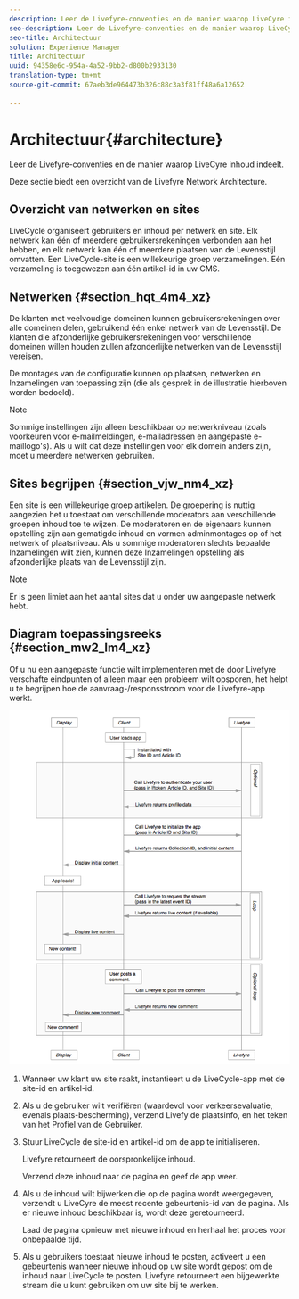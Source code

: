 ```yaml
---
description: Leer de Livefyre-conventies en de manier waarop LiveCyre inhoud indeelt.
seo-description: Leer de Livefyre-conventies en de manier waarop LiveCyre inhoud indeelt.
seo-title: Architectuur
solution: Experience Manager
title: Architectuur
uuid: 94358e6c-954a-4a52-9bb2-d800b2933130
translation-type: tm+mt
source-git-commit: 67aeb3de964473b326c88c3a3f81ff48a6a12652

---
```



# Architectuur{#architecture}

Leer de Livefyre-conventies en de manier waarop LiveCyre inhoud indeelt.

Deze sectie biedt een overzicht van de Livefyre Network Architecture.

## Overzicht van netwerken en sites

LiveCycle organiseert gebruikers en inhoud per netwerk en site. Elk netwerk kan één of meerdere gebruikersrekeningen verbonden aan het hebben, en elk netwerk kan één of meerdere plaatsen van de Levensstijl omvatten. Een LiveCycle-site is een willekeurige groep verzamelingen. Eén verzameling is toegewezen aan één artikel-id in uw CMS.

## Netwerken {#section_hqt_4m4_xz}

De klanten met veelvoudige domeinen kunnen gebruikersrekeningen over alle domeinen delen, gebruikend één enkel netwerk van de Levensstijl. De klanten die afzonderlijke gebruikersrekeningen voor verschillende domeinen willen houden zullen afzonderlijke netwerken van de Levensstijl vereisen.

De montages van de configuratie kunnen op plaatsen, netwerken en Inzamelingen van toepassing zijn (die als gesprek in de illustratie hierboven worden bedoeld).

>[!NOTE]
>
>Sommige instellingen zijn alleen beschikbaar op netwerkniveau (zoals voorkeuren voor e-mailmeldingen, e-mailadressen en aangepaste e-maillogo&#39;s). Als u wilt dat deze instellingen voor elk domein anders zijn, moet u meerdere netwerken gebruiken.

## Sites begrijpen {#section_vjw_nm4_xz}

Een site is een willekeurige groep artikelen. De groepering is nuttig aangezien het u toestaat om verschillende moderators aan verschillende groepen inhoud toe te wijzen. De moderatoren en de eigenaars kunnen opstelling zijn aan gematigde inhoud en vormen adminmontages op of het netwerk of plaatsniveau. Als u sommige moderatoren slechts bepaalde Inzamelingen wilt zien, kunnen deze Inzamelingen opstelling als afzonderlijke plaats van de Levensstijl zijn.

>[!NOTE]
>
>Er is geen limiet aan het aantal sites dat u onder uw aangepaste netwerk hebt.

## Diagram toepassingsreeks {#section_mw2_lm4_xz}

Of u nu een aangepaste functie wilt implementeren met de door Livefyre verschafte eindpunten of alleen maar een probleem wilt opsporen, het helpt u te begrijpen hoe de aanvraag-/responsstroom voor de Livefyre-app werkt.

![](assets/appsequencediagram.png)

1. Wanneer uw klant uw site raakt, instantieert u de LiveCycle-app met de site-id en artikel-id.
1. Als u de gebruiker wilt verifiëren (waardevol voor verkeersevaluatie, evenals plaats-bescherming), verzend Livefy de plaatsinfo, en het teken van het Profiel van de Gebruiker.
1. Stuur LiveCycle de site-id en artikel-id om de app te initialiseren.

   Livefyre retourneert de oorspronkelijke inhoud.

   Verzend deze inhoud naar de pagina en geef de app weer.

1. Als u de inhoud wilt bijwerken die op de pagina wordt weergegeven, verzendt u LiveCyre de meest recente gebeurtenis-id van de pagina. Als er nieuwe inhoud beschikbaar is, wordt deze geretourneerd.

   Laad de pagina opnieuw met nieuwe inhoud en herhaal het proces voor onbepaalde tijd.

1. Als u gebruikers toestaat nieuwe inhoud te posten, activeert u een gebeurtenis wanneer nieuwe inhoud op uw site wordt gepost om de inhoud naar LiveCycle te posten. Livefyre retourneert een bijgewerkte stream die u kunt gebruiken om uw site bij te werken.
